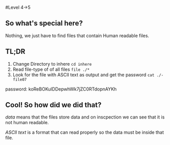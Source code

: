 #Level 4->5

## So what's special here?

Nothing, we just have to find files that contain Human readable files.

## TL;DR

1. Change Directory to inhere
`cd inhere`
2. Read file-type of of all files
`file ./*`
3. Look for the file with ASCII text as output and get the password
`cat ./-file07`

password: koReBOKuIDDepwhWk7jZC0RTdopnAYKh

## Cool! So how did we did that?

*data* means that the files store data and on inscpection we can see that it is not human readable.

*ASCII text* is a format that can read properly so the data must be inside that file.


